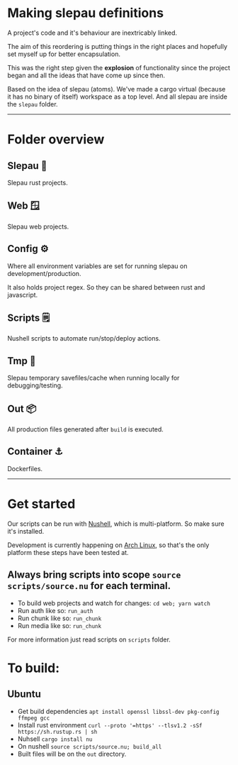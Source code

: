 # Making slepau definitions

A project's code and it's behaviour are inextricably linked. 

The aim of this reordering is putting things in the right places 
and hopefully set myself up for better encapsulation.

This was the right step given the **explosion** of functionality 
since the project began and all the ideas that have come up since then.

Based on the idea of slepau (atoms). We've made a cargo virtual (because it has no binary of itself) workspace as a top level. And all slepau are inside the `slepau` folder.

---
# Folder overview

## Slepau 🔩

Slepau rust projects.

## Web 🪟

Slepau web projects.

## Config ⚙

Where all environment variables are set for running slepau on development/production.

It also holds project regex. So they can be shared between rust and javascript.

## Scripts 🗒

Nushell scripts to automate run/stop/deploy actions.

## Tmp 🧪

Slepau temporary savefiles/cache when running locally for debugging/testing.

## Out 📦

All production files generated after `build` is executed.

## Container ⚓

Dockerfiles.

---
# Get started

Our scripts can be run with [Nushell](https://nushell.sh/), which is multi-platform. So make sure it's installed.

Development is currently happening on [Arch Linux](https://wiki.archlinux.org/), so that's the only platform these steps have been tested at.

## Always bring scripts into scope `source scripts/source.nu` for each terminal.

- To build web projects and watch for changes: `cd web; yarn watch`
- Run auth like so: `run_auth`
- Run chunk like so: `run_chunk`
- Run media like so: `run_chunk`

For more information just read scripts on `scripts` folder.

# To build:

## Ubuntu
- Get build dependencies `apt install openssl libssl-dev pkg-config ffmpeg gcc`
- Install rust environment `curl --proto '=https' --tlsv1.2 -sSf https://sh.rustup.rs | sh`
- Nuhsell `cargo install nu`
- On nushell `source scripts/source.nu; build_all`
- Built files will be on the `out` directory.